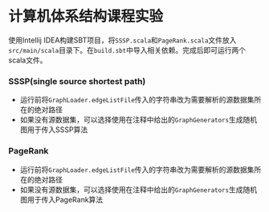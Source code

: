 # 计算机体系结构课程实验
使用Intellij IDEA构建SBT项目，将`SSSP.scala`和`PageRank.scala`文件放入`src/main/scala`目录下。在`build.sbt`中导入相关依赖。完成后即可运行两个scala文件。
### SSSP(single source shortest path)
* 运行前将`GraphLoader.edgeListFile`传入的字符串改为需要解析的源数据集所在的绝对路径
* 如果没有源数据集，可以选择使用在注释中给出的`GraphGenerators`生成随机图用于传入SSSP算法
### PageRank
* 运行前将`GraphLoader.edgeListFile`传入的字符串改为需要解析的源数据集所在的绝对路径
* 如果没有源数据集，可以选择使用在注释中给出的`GraphGenerators`生成随机图用于传入PageRank算法
